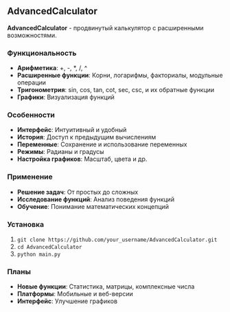 ## AdvancedCalculator

**AdvancedCalculator** - продвинутый калькулятор с расширенными возможностями.

### Функциональность

* **Арифметика**: +, -, *, /, ^
* **Расширенные функции**: Корни, логарифмы, факториалы, модульные операции
* **Тригонометрия**: sin, cos, tan, cot, sec, csc, и их обратные функции
* **Графики**: Визуализация функций

### Особенности

* **Интерфейс**: Интуитивный и удобный
* **История**: Доступ к предыдущим вычислениям
* **Переменные**: Сохранение и использование переменных
* **Режимы**: Радианы и градусы
* **Настройка графиков**: Масштаб, цвета и др.

### Применение

* **Решение задач**: От простых до сложных
* **Исследование функций**: Анализ поведения функций
* **Обучение**: Понимание математических концепций

### Установка

1. `git clone https://github.com/your_username/AdvancedCalculator.git`
2. `cd AdvancedCalculator`
3. `python main.py`

### Планы

* **Новые функции**: Статистика, матрицы, комплексные числа
* **Платформы**: Мобильные и веб-версии
* **Интерфейс**: Улучшение графиков
